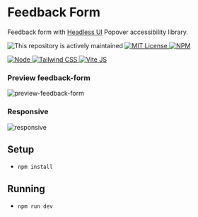  # Feedback Form

 <p>Feedback form with <a href="https://headlessui.dev/react/popover" target="_blank" rel="noopener noreferrer">Headless UI</a> Popover accessibility library.</p>
 
 <p align="left">
   <img src="https://img.shields.io/badge/Status-Maintained-green.svg" alt="This repository is           actively maintained" />
   <a href="LICENSE">
    <img src="https://img.shields.io/badge/license-MIT-brightgreen.svg" alt="MIT License" />
   </a>
   <a href="https://www.npmjs.com/package/npm/v/8.5.0">
    <img src="https://img.shields.io/badge/npm-8.5.5-blue" alt="NPM">
   </a>
 </p>

<p align="left">
  <a href="https://nodejs.org/en/blog/release/v16.15.0">
    <img src="https://img.shields.io/badge/node-v16.15.0-blue" alt="Node">
  </a>
   <a href="https://www.jsdelivr.com/package/npm/contentful">
    <img src="https://img.shields.io/badge/tool-tailwind%20CSS-yellowgreen" alt="Tailwind CSS">
  </a>
  <a href="https://vitejs.dev/">
    <img src="https://img.shields.io/badge/tool-vite%20JS-orange" alt="Vite JS">
  </a>
</p>
 
 ### Preview feedback-form
 
![preview-feedback-form](https://user-images.githubusercontent.com/92227976/166814298-1b890c40-c242-4c53-9f5e-c14cfdc9e780.gif)

### Responsive

![responsive](https://user-images.githubusercontent.com/92227976/166828902-e52cd5fc-e890-4822-8b0f-34d9b31ef04d.gif)


## Setup

* `npm install`

## Running

* `npm run dev`
